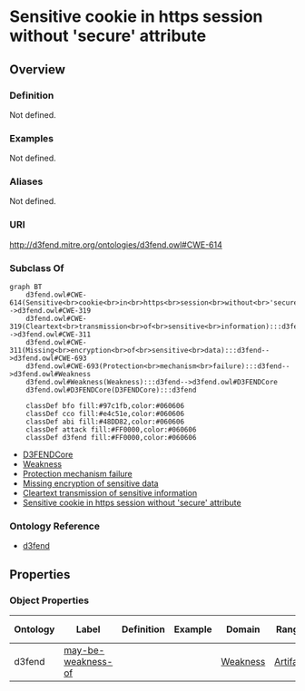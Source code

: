 # Sensitive cookie in https session without 'secure' attribute

## Overview

### Definition
Not defined.

### Examples
Not defined.

### Aliases
Not defined.

### URI
http://d3fend.mitre.org/ontologies/d3fend.owl#CWE-614

### Subclass Of
```mermaid
graph BT
    d3fend.owl#CWE-614(Sensitive<br>cookie<br>in<br>https<br>session<br>without<br>'secure'<br>attribute):::d3fend-->d3fend.owl#CWE-319
    d3fend.owl#CWE-319(Cleartext<br>transmission<br>of<br>sensitive<br>information):::d3fend-->d3fend.owl#CWE-311
    d3fend.owl#CWE-311(Missing<br>encryption<br>of<br>sensitive<br>data):::d3fend-->d3fend.owl#CWE-693
    d3fend.owl#CWE-693(Protection<br>mechanism<br>failure):::d3fend-->d3fend.owl#Weakness
    d3fend.owl#Weakness(Weakness):::d3fend-->d3fend.owl#D3FENDCore
    d3fend.owl#D3FENDCore(D3FENDCore):::d3fend
    
    classDef bfo fill:#97c1fb,color:#060606
    classDef cco fill:#e4c51e,color:#060606
    classDef abi fill:#48DD82,color:#060606
    classDef attack fill:#FF0000,color:#060606
    classDef d3fend fill:#FF0000,color:#060606
```

- [D3FENDCore](/docs/ontology/reference/model/D3FENDCore/D3FENDCore.md)
- [Weakness](/docs/ontology/reference/model/D3FENDCore/Weakness/Weakness.md)
- [Protection mechanism failure](/docs/ontology/reference/model/D3FENDCore/Weakness/Protection%20mechanism%20failure/Protection%20mechanism%20failure.md)
- [Missing encryption of sensitive data](/docs/ontology/reference/model/D3FENDCore/Weakness/Protection%20mechanism%20failure/Missing%20encryption%20of%20sensitive%20data/Missing%20encryption%20of%20sensitive%20data.md)
- [Cleartext transmission of sensitive information](/docs/ontology/reference/model/D3FENDCore/Weakness/Protection%20mechanism%20failure/Missing%20encryption%20of%20sensitive%20data/Cleartext%20transmission%20of%20sensitive%20information/Cleartext%20transmission%20of%20sensitive%20information.md)
- [Sensitive cookie in https session without 'secure' attribute](/docs/ontology/reference/model/D3FENDCore/Weakness/Protection%20mechanism%20failure/Missing%20encryption%20of%20sensitive%20data/Cleartext%20transmission%20of%20sensitive%20information/Sensitive%20cookie%20in%20https%20session%20without%20%27secure%27%20attribute/Sensitive%20cookie%20in%20https%20session%20without%20%27secure%27%20attribute.md)


### Ontology Reference
- [d3fend](http://d3fend.mitre.org/ontologies/d3fend.owl#)

## Properties
### Object Properties
| Ontology | Label | Definition | Example | Domain | Range | Inverse Of |
|----------|-------|------------|---------|--------|-------|------------|
| d3fend | [may-be-weakness-of](http://d3fend.mitre.org/ontologies/d3fend.owl#may-be-weakness-of) |  |  | [Weakness](/docs/ontology/reference/model/D3FENDCore/Weakness/Weakness.md) | [Artifact](/docs/ontology/reference/model/D3FENDCore/Artifact/Artifact.md) | [may-have-weakness](http://d3fend.mitre.org/ontologies/d3fend.owl#may-have-weakness) |

